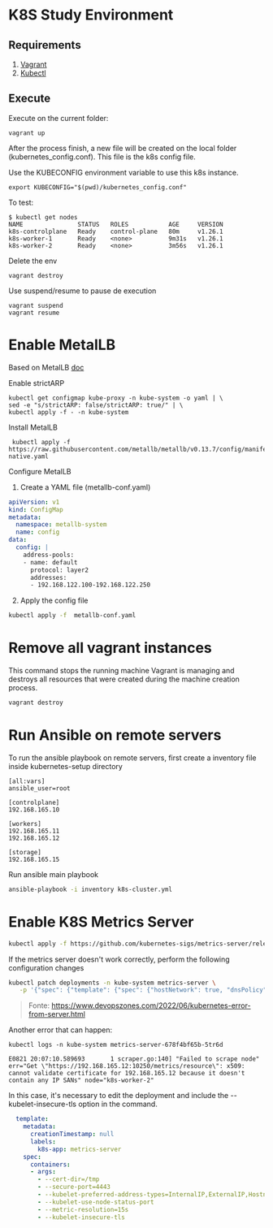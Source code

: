 # K8S Study Environment

## Requirements


1) [Vagrant](https://www.vagrantup.com/docs/installation)
2) [Kubectl](https://kubernetes.io/docs/tasks/tools/)


## Execute

Execute on the current folder:

```
vagrant up
```

After the process finish, a new file will be created on the local folder (kubernetes_config.conf). This file is the k8s config file.

Use the KUBECONFIG environment variable to use this k8s instance.

```
export KUBECONFIG="$(pwd)/kubernetes_config.conf"
```

To test:

```
$ kubectl get nodes
NAME               STATUS   ROLES           AGE     VERSION
k8s-controlplane   Ready    control-plane   80m     v1.26.1
k8s-worker-1       Ready    <none>          9m31s   v1.26.1
k8s-worker-2       Ready    <none>          3m56s   v1.26.1
```

Delete the env

```
vagrant destroy
```

Use suspend/resume to pause de execution

```
vagrant suspend
vagrant resume
```

# Enable MetalLB

Based on MetalLB [doc](https://metallb.universe.tf/installation/)

Enable strictARP

```
kubectl get configmap kube-proxy -n kube-system -o yaml | \
sed -e "s/strictARP: false/strictARP: true/" | \
kubectl apply -f - -n kube-system
```

Install MetalLB

``` 
 kubectl apply -f https://raw.githubusercontent.com/metallb/metallb/v0.13.7/config/manifests/metallb-native.yaml
 ```

 Configure MetalLB


 1) Create a YAML file (metallb-conf.yaml)

```yaml
apiVersion: v1
kind: ConfigMap
metadata:
  namespace: metallb-system
  name: config
data:
  config: |
    address-pools:
    - name: default
      protocol: layer2
      addresses:
      - 192.168.122.100-192.168.122.250
```

2) Apply the config file 

```bash
kubectl apply -f  metallb-conf.yaml
```


# Remove all vagrant instances

This command stops the running machine Vagrant is managing and destroys all resources that were created during the machine creation process. 

```bash
vagrant destroy
```

# Run Ansible on remote servers

To run the ansible playbook on remote servers, first create a inventory file inside kubernetes-setup directory

```
[all:vars]
ansible_user=root

[controlplane]
192.168.165.10

[workers]
192.168.165.11
192.168.165.12

[storage]
192.168.165.15
```

Run ansible main playbook

```bash
ansible-playbook -i inventory k8s-cluster.yml
```

# Enable K8S Metrics Server

```bash
kubectl apply -f https://github.com/kubernetes-sigs/metrics-server/releases/latest/download/components.yaml
```

If the metrics server doesn't work correctly, perform the following configuration changes

```bash
kubectl patch deployments -n kube-system metrics-server \
   -p '{"spec": {"template": {"spec": {"hostNetwork": true, "dnsPolicy": "ClusterFirst"}}}}'
```

> Fonte: https://www.devopszones.com/2022/06/kubernetes-error-from-server.html


Another error that can happen:

```
kubectl logs -n kube-system metrics-server-678f4bf65b-5tr6d

E0821 20:07:10.589693       1 scraper.go:140] "Failed to scrape node" err="Get \"https://192.168.165.12:10250/metrics/resource\": x509: cannot validate certificate for 192.168.165.12 because it doesn't contain any IP SANs" node="k8s-worker-2"

```

In this case, it's necessary to edit the deployment and include the --kubelet-insecure-tls option in the command.

```yaml
  template:
    metadata:
      creationTimestamp: null
      labels:
        k8s-app: metrics-server
    spec:
      containers:
      - args:
        - --cert-dir=/tmp
        - --secure-port=4443
        - --kubelet-preferred-address-types=InternalIP,ExternalIP,Hostname
        - --kubelet-use-node-status-port
        - --metric-resolution=15s
        - --kubelet-insecure-tls
```